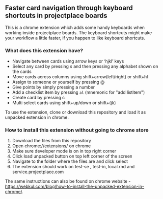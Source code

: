 ## Faster card navigation through keyboard shortcuts in projectplace boards
This is a chrome extension which adds some handy keyboards when working inside
projectplace boards. The keyboard shortcuts might make your workflow a little
faster, if you happen to like keyboard shortcuts.

### What does this extension have?
- Navigate between cards using arrow keys or ‘hjkl’ keys
- Select any card by pressing s and then pressing any alphabet shown on the cards
- Move cards across columns using shift+arrow(left/right) or shift+hl
- Assign to someone or yourself by pressing @
- Give points by simply pressing a number
- Add a checklist item by pressing `al` (mnemonic for "add listitem")
- Create card by pressing c
- Multi select cards using shift+up/down or shift+(jk)

To use the extension, clone or download this repository and load it as unpacked extension in chrome.

### How to install this extension without going to chrome store
1. Download the files from this repository
2. Open chrome://extensions/ on chrome
3. Make sure developer mode is on in top right corner
4. Click load unpacked button on top left corner of the screen
5. Navigate to the folder where the files are and click select
6. The extension should work on test-se , test-in, local.rnd and
service.projectplace.com

The same instructions can also be found on chrome website - https://webkul.com/blog/how-to-install-the-unpacked-extension-in-chrome/.

